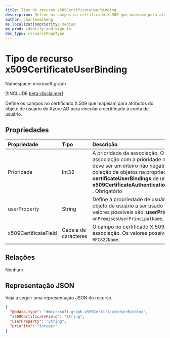 ```yaml
---
title: Tipo de recurso x509CertificateUserBinding
description: Define os campos no certificado X.509 que mapeiam para atributos do objeto de usuário do Azure AD para vincular o certificado à conta de usuário.
author: charlenezheng
ms.localizationpriority: medium
ms.prod: identity-and-sign-in
doc_type: resourcePageType
---
```


# <a name="x509certificateuserbinding-resource-type"></a>Tipo de recurso x509CertificateUserBinding

Namespace: microsoft.graph

[!INCLUDE [beta-disclaimer](../../includes/beta-disclaimer.md)]

Define os campos no certificado X.509 que mapeiam para atributos do objeto de usuário do Azure AD para vincular o certificado à conta de usuário.

## <a name="properties"></a>Propriedades
|Propriedade|Tipo|Descrição|
|:---|:---|:---|
|Prioridade|Int32|A prioridade da associação. O Azure AD usa a associação com a prioridade mais alta. Esse valor deve ser um inteiro não negativo e exclusivo na coleção de objetos na propriedade **certificateUserBindings** de um **objeto x509CertificateAuthenticationMethodConfiguration** . Obrigatório|
|userProperty|String|Define a propriedade de usuário do Azure AD do objeto de usuário a ser usado para a associação. Os valores possíveis são: **userPrincipalName**, `onPremisesUserPrincipalName`, `email`. Obrigatório.|
|x509CertificateField|Cadeia de caracteres|O campo no certificado X.509 a ser usado para a associação. Os valores possíveis são: `PrincipalName`, `RFC822Name`.|

## <a name="relationships"></a>Relações
Nenhum

## <a name="json-representation"></a>Representação JSON
Veja a seguir uma representação JSON do recurso.
<!-- {
  "blockType": "resource",
  "@odata.type": "microsoft.graph.x509CertificateUserBinding"
}
-->
``` json
{
  "@odata.type": "#microsoft.graph.x509CertificateUserBinding",
  "x509CertificateField": "String",
  "userProperty": "String",
  "priority": "Integer"
}
```

